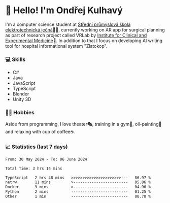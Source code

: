 # 👋 Hello! I'm Ondřej Kulhavý

I'm a computer science student at [Střední průmyslová škola elektrotechnická ječná](https://www.spsejecna.cz/)👨‍🎓, currently working on AR app for surgical planning as part of research project called VRLab by [Institute for Clinical and Experimental Medicine](https://www.ikem.cz/en/)🏥.
In addition to that I focus on developing AI writing tool for hospital informational system "Zlatokop".

### 💻 Skills
- C#
- Java
- JavaScript
- TypeScript
- Blender
- Unity 3D

### 🏋️‍♂️ Hobbies

Aside from programming, I love theater🎭, training in a gym💪, oil-painting🎨 and relaxing with cup of coffee☕.
### 📈 Statistics (last 7 days)
<!--START_SECTION:waka-->

```txt
From: 30 May 2024 - To: 06 June 2024

Total Time: 3 hrs 14 mins

TypeScript   2 hrs 48 mins   >>>>>>>>>>>>>>>>>>>>>>---   86.97 %
netrw        11 mins         >------------------------   05.86 %
Docker       9 mins          >------------------------   04.96 %
Python       2 mins          -------------------------   01.25 %
Other        1 min           -------------------------   00.70 %
```

<!--END_SECTION:waka-->



